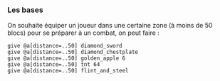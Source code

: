 
### Les bases

On souhaite équiper un joueur dans une certaine zone (à moins de 50 blocs) pour se préparer à un combat, on peut faire :

```mcfunction
give @a[distance=..50] diamond_sword
give @a[distance=..50] diamond_chestplate
give @a[distance=..50] golden_apple 6
give @a[distance=..50] tnt 64
give @a[distance=..50] flint_and_steel
```

